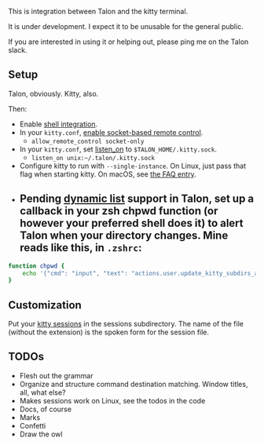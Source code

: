 This is integration between Talon and the kitty terminal.

It is under development. I expect it to be unusable for the general public.

If you are interested in using it or helping out, please ping me on the Talon slack.

## Setup

Talon, obviously. Kitty, also.

Then:

* Enable [shell integration](https://sw.kovidgoyal.net/kitty/shell-integration/).
* In your `kitty.conf`, [enable socket-based remote control](https://sw.kovidgoyal.net/kitty/conf/#opt-kitty.allow_remote_control).
  - `allow_remote_control socket-only`
* In your `kitty.conf`, set [listen_on](https://sw.kovidgoyal.net/kitty/conf/#opt-kitty.listen_on) to `$TALON_HOME/.kitty.sock`.
  - `listen_on unix:~/.talon/.kitty.sock`
* Configure kitty to run with `--single-instance`. On Linux, just pass that flag when starting kitty. On macOS, see [the FAQ entry](https://sw.kovidgoyal.net/kitty/faq/#how-do-i-specify-command-line-options-for-kitty-on-macos).
* Pending [dynamic list](https://github.com/talonvoice/talon/issues/625) support in Talon, set up a callback in your zsh chpwd function (or however your preferred shell does it) to alert Talon when your directory changes. Mine reads like this, in `.zshrc`:
  -
```sh
function chpwd {
    echo '{"cmd": "input", "text": "actions.user.update_kitty_subdirs_and_files()"}' | socat - UNIX-CONNECT:~/.talon/.sys/repl.sock >/dev/null 2>&1
}
```

## Customization

Put your [kitty sessions](https://sw.kovidgoyal.net/kitty/overview/#startup-sessions) in the sessions subdirectory. The name of the file (without the extension) is the spoken form for the session file.

## TODOs

* Flesh out the grammar
* Organize and structure command destination matching. Window titles, all, what else?
* Makes sessions work on Linux, see the todos in the code
* Docs, of course
* Marks
* Confetti
* Draw the owl
